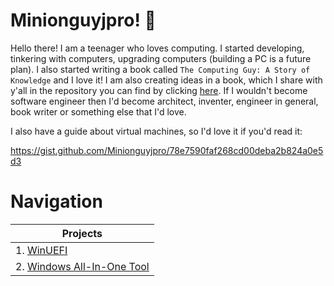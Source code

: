 # Minionguyjpro! 🎈
Hello there! I am a teenager who loves computing. I started developing, tinkering with computers, upgrading computers (building a PC is a future plan). I also started writing a book called ``The Computing Guy: A Story of Knowledge`` and I love it! I am also creating ideas in a book, which I share with y'all in the repository you can find by clicking [here](https://github.com/Minionguyjpro/Brain-Diggin). If I wouldn't become software engineer then I'd become architect, inventer, engineer in general, book writer or something else that I'd love.

I also have a guide about virtual machines, so I'd love it if you'd read it:

https://gist.github.com/Minionguyjpro/78e7590faf268cd00deba2b824a0e5d3
# Navigation
<table>
<thead>
<tr>
<th>Projects</th>
</tr>
</thead>
<tbody>
<tr>
<td>1. <a href="https://winuefi.minionguyjpro.me">WinUEFI</a></td>
</tr>
<tr>
<td>2. <a href="https://windows_aio_tool.minionguyjpro.me">Windows All-In-One Tool</a></td>
</tr>
</tbody>
